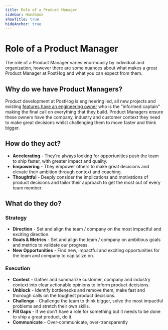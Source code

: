 ```yaml
---
title: Role of a Product Manager
sidebar: Handbook
showTitle: true
hideAnchor: true
---
```


# Role of a Product Manager

The role of a Product Manager varies enormously by individual and organization, however there are some nuances about what makes a great Product Manager at PostHog and what you can expect from them.

## Why do we have Product Managers?

Product development at PostHog is engineering led, all new projects and existing [features have an engineering owner](/handbook/engineering/feature-ownership) who is the "informed captain" making the final call on everything that they build. Product Managers ensure these owners have the company, industry and customer context they need to make great decisions whilst challenging them to move faster and think bigger.

## How do they act?

* **Accelerating** - They're always looking for opportunities push the team to ship faster, with greater impact and quality. 
* **Empowering** - They empower others to make great decisions and elevate their ambition through context and coaching.
* **Thoughtful** - Deeply consider the implications and motivations of product decisions and tailor their approach to get the most out of every team member.

## What do they do?

### Strategy

* **Direction** - Set and align the team / company on the most impactful and exciting direction.
* **Goals & Metrics** - Set and align the team / company on ambitious goals and metrics to validate our progress.
* **New Opportunities** - Find new, impactful and exciting opportunities for the team and company to capitalize on.

### Execution

* **Context** - Gather and summarize customer, company and industry context into clear actionable opinions to inform product decisions.
* **Unblock** - Identify bottlenecks and remove them, make fast and thorough calls on the toughest product decisions.
* **Challenge** - Challenge the team to think bigger, solve the most impactful problems and stretch their own skills.
* **Fill Gaps** - If we don't have a role for something but it needs to be done to ship a great product, do it.
* **Communicate** - Over-communicate, over-transparently